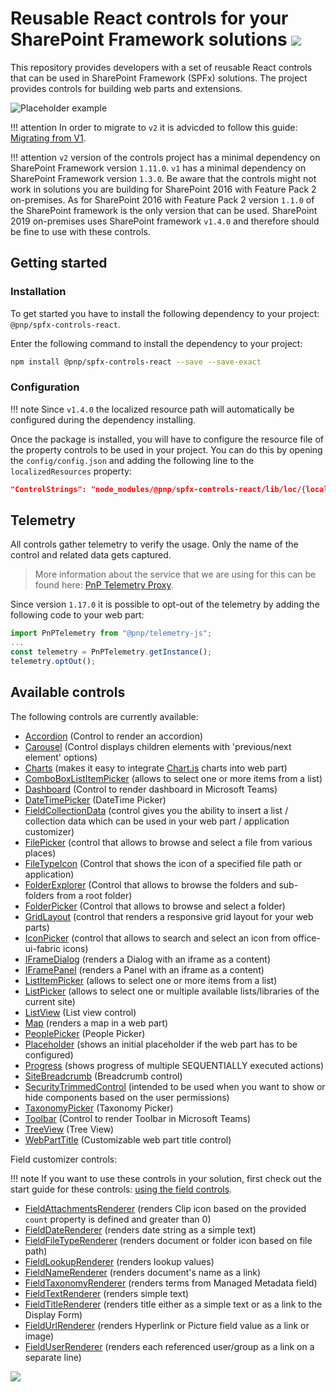 # Reusable React controls for your SharePoint Framework solutions ![](https://img.shields.io/npm/v/@pnp/spfx-controls-react.svg)

This repository provides developers with a set of reusable React controls that can be used in SharePoint Framework (SPFx) solutions. The project provides controls for building web parts and extensions.

![Placeholder example](./assets/placeholder-intro.png)

!!! attention
    In order to migrate to `v2` it is advicded to follow this guide: [Migrating from V1](./guides/migrate-from-v1).

!!! attention
    `v2` version of the controls project has a minimal dependency on SharePoint Framework version `1.11.0`. `v1` has a minimal dependency on SharePoint Framework version `1.3.0`. Be aware that the controls might not work in solutions you are building for SharePoint 2016 with Feature Pack 2 on-premises. As for SharePoint 2016 with Feature Pack 2 version `1.1.0` of the SharePoint framework is the only version that can be used. SharePoint 2019 on-premises uses SharePoint framework `v1.4.0` and therefore should be fine to use with these controls.

## Getting started

### Installation

To get started you have to install the following dependency to your project: `@pnp/spfx-controls-react`.

Enter the following command to install the dependency to your project:

```bash
npm install @pnp/spfx-controls-react --save --save-exact
```

### Configuration

!!! note
    Since `v1.4.0` the localized resource path will automatically be configured during the dependency installing.

Once the package is installed, you will have to configure the resource file of the property controls to be used in your project. You can do this by opening the `config/config.json` and adding the following line to the `localizedResources` property:

```json
"ControlStrings": "node_modules/@pnp/spfx-controls-react/lib/loc/{locale}.js"
```

## Telemetry

All controls gather telemetry to verify the usage. Only the name of the control and related data gets captured. 

> More information about the service that we are using for this can be found here: [PnP Telemetry Proxy](https://github.com/pnp/telemetry-proxy-node).

Since version `1.17.0` it is possible to opt-out of the telemetry by adding the following code to your web part:

```typescript
import PnPTelemetry from "@pnp/telemetry-js";
...
const telemetry = PnPTelemetry.getInstance();
telemetry.optOut();
```

## Available controls

The following controls are currently available:

- [Accordion](./controls/Accordion) (Control to render an accordion)
- [Carousel](./controls/Carousel) (Control displays children elements with 'previous/next element' options)
- [Charts](./controls/ChartControl) (makes it easy to integrate [Chart.js](https://www.chartjs.org/) charts into web part)
- [ComboBoxListItemPicker](./controls/ComboBoxListItemPicker) (allows to select one or more items from a list)
- [Dashboard](./controls/Dashboard) (Control to render dashboard in Microsoft Teams)
- [DateTimePicker](./controls/DateTimePicker) (DateTime Picker)
- [FieldCollectionData](./controls/FieldCollectionData) (control gives you the ability to insert a list / collection data which can be used in your web part / application customizer)
- [FilePicker](./controls/FilePicker) (control that allows to browse and select a file from various places)
- [FileTypeIcon](./controls/FileTypeIcon) (Control that shows the icon of a specified file path or application)
- [FolderExplorer](./controls/FolderExplorer) (Control that allows to browse the folders and sub-folders from a root folder)
- [FolderPicker](./controls/FolderPicker) (Control that allows to browse and select a folder)
- [GridLayout](./controls/GridLayout) (control that renders a responsive grid layout for your web parts)
- [IconPicker](./controls/IconPicker) (control that allows to search and select an icon from office-ui-fabric icons)
- [IFrameDialog](./controls/IFrameDialog) (renders a Dialog with an iframe as a content)
- [IFramePanel](./controls/IFramePanel) (renders a Panel with an iframe as a content)
- [ListItemPicker](./controls/ListItemPicker) (allows to select one or more items from a list)
- [ListPicker](./controls/ListPicker) (allows to select one or multiple available lists/libraries of the current site)
- [ListView](./controls/ListView) (List view control)
- [Map](./controls/Map) (renders a map in a web part)
- [PeoplePicker](./controls/PeoplePicker) (People Picker)
- [Placeholder](./controls/Placeholder) (shows an initial placeholder if the web part has to be configured)
- [Progress](./controls/Progress) (shows progress of multiple SEQUENTIALLY executed actions)
- [SiteBreadcrumb](./controls/SiteBreadcrumb) (Breadcrumb control)
- [SecurityTrimmedControl](./controls/SecurityTrimmedControl) (intended to be used when you want to show or hide components based on the user permissions)
- [TaxonomyPicker](./controls/TaxonomyPicker) (Taxonomy Picker)
- [Toolbar](./controls/Toolbar) (Control to render Toolbar in Microsoft Teams)
- [TreeView](./controls/TreeView) (Tree View)
- [WebPartTitle](./controls/WebPartTitle) (Customizable web part title control)


Field customizer controls:

!!! note
    If you want to use these controls in your solution, first check out the start guide for these controls: [using the field controls](./controls/fields/main).

- [FieldAttachmentsRenderer](./controls/fields/FieldAttachmentsRenderer) (renders Clip icon based on the provided `count` property is defined and greater than 0)
- [FieldDateRenderer](./controls/fields/FieldDateRenderer) (renders date string as a simple text)
- [FieldFileTypeRenderer](./controls/fields/FieldFileTypeRenderer) (renders document or folder icon based on file path)
- [FieldLookupRenderer](./controls/fields/FieldLookupRenderer) (renders lookup values)
- [FieldNameRenderer](./controls/fields/FieldNameRenderer) (renders document's name as a link)
- [FieldTaxonomyRenderer](./controls/fields/FieldTaxonomyRenderer) (renders terms from Managed Metadata field)
- [FieldTextRenderer](./controls/fields/FieldTextRenderer) (renders simple text)
- [FieldTitleRenderer](./controls/fields/FieldTitleRenderer) (renders title either as a simple text or as a link to the Display Form)
- [FieldUrlRenderer](./controls/fields/FieldUrlRenderer) (renders Hyperlink or Picture field value as a link or image)
- [FieldUserRenderer](./controls/fields/FieldUserRenderer) (renders each referenced user/group as a link on a separate line)

![](https://telemetry.sharepointpnp.com/sp-dev-fx-controls-react/wiki)

